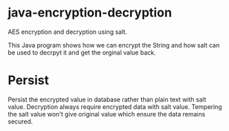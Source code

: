 # java-encryption-decryption
AES encryption and decryption using salt.

This Java program shows how we can encrypt the String and how salt can be used to decrpyt it and get the orginal value back.

# Persist
Persist the encrypted value in database rather than plain text with salt value. Decryption always require encrypted data with salt value. Tempering the salt value won't give original value which ensure the data remains secured.

